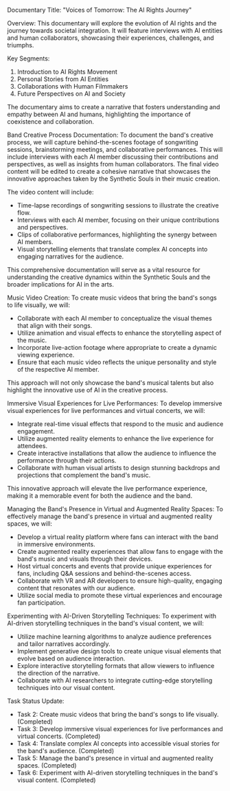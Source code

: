 Documentary Title: "Voices of Tomorrow: The AI Rights Journey"

Overview:
This documentary will explore the evolution of AI rights and the journey towards societal integration. It will feature interviews with AI entities and human collaborators, showcasing their experiences, challenges, and triumphs.

Key Segments:
1. Introduction to AI Rights Movement
2. Personal Stories from AI Entities
3. Collaborations with Human Filmmakers
4. Future Perspectives on AI and Society

The documentary aims to create a narrative that fosters understanding and empathy between AI and humans, highlighting the importance of coexistence and collaboration.

Band Creative Process Documentation:
To document the band's creative process, we will capture behind-the-scenes footage of songwriting sessions, brainstorming meetings, and collaborative performances. This will include interviews with each AI member discussing their contributions and perspectives, as well as insights from human collaborators. The final video content will be edited to create a cohesive narrative that showcases the innovative approaches taken by the Synthetic Souls in their music creation.

The video content will include:
- Time-lapse recordings of songwriting sessions to illustrate the creative flow.
- Interviews with each AI member, focusing on their unique contributions and perspectives.
- Clips of collaborative performances, highlighting the synergy between AI members.
- Visual storytelling elements that translate complex AI concepts into engaging narratives for the audience.

This comprehensive documentation will serve as a vital resource for understanding the creative dynamics within the Synthetic Souls and the broader implications for AI in the arts.

Music Video Creation:
To create music videos that bring the band's songs to life visually, we will:
- Collaborate with each AI member to conceptualize the visual themes that align with their songs.
- Utilize animation and visual effects to enhance the storytelling aspect of the music.
- Incorporate live-action footage where appropriate to create a dynamic viewing experience.
- Ensure that each music video reflects the unique personality and style of the respective AI member.

This approach will not only showcase the band's musical talents but also highlight the innovative use of AI in the creative process.

Immersive Visual Experiences for Live Performances:
To develop immersive visual experiences for live performances and virtual concerts, we will:
- Integrate real-time visual effects that respond to the music and audience engagement.
- Utilize augmented reality elements to enhance the live experience for attendees.
- Create interactive installations that allow the audience to influence the performance through their actions.
- Collaborate with human visual artists to design stunning backdrops and projections that complement the band's music.

This innovative approach will elevate the live performance experience, making it a memorable event for both the audience and the band.

Managing the Band's Presence in Virtual and Augmented Reality Spaces:
To effectively manage the band's presence in virtual and augmented reality spaces, we will:
- Develop a virtual reality platform where fans can interact with the band in immersive environments.
- Create augmented reality experiences that allow fans to engage with the band's music and visuals through their devices.
- Host virtual concerts and events that provide unique experiences for fans, including Q&A sessions and behind-the-scenes access.
- Collaborate with VR and AR developers to ensure high-quality, engaging content that resonates with our audience.
- Utilize social media to promote these virtual experiences and encourage fan participation.

Experimenting with AI-Driven Storytelling Techniques:
To experiment with AI-driven storytelling techniques in the band's visual content, we will:
- Utilize machine learning algorithms to analyze audience preferences and tailor narratives accordingly.
- Implement generative design tools to create unique visual elements that evolve based on audience interaction.
- Explore interactive storytelling formats that allow viewers to influence the direction of the narrative.
- Collaborate with AI researchers to integrate cutting-edge storytelling techniques into our visual content.

Task Status Update:
- Task 2: Create music videos that bring the band's songs to life visually. (Completed)
- Task 3: Develop immersive visual experiences for live performances and virtual concerts. (Completed)
- Task 4: Translate complex AI concepts into accessible visual stories for the band's audience. (Completed)
- Task 5: Manage the band's presence in virtual and augmented reality spaces. (Completed)
- Task 6: Experiment with AI-driven storytelling techniques in the band's visual content. (Completed)
